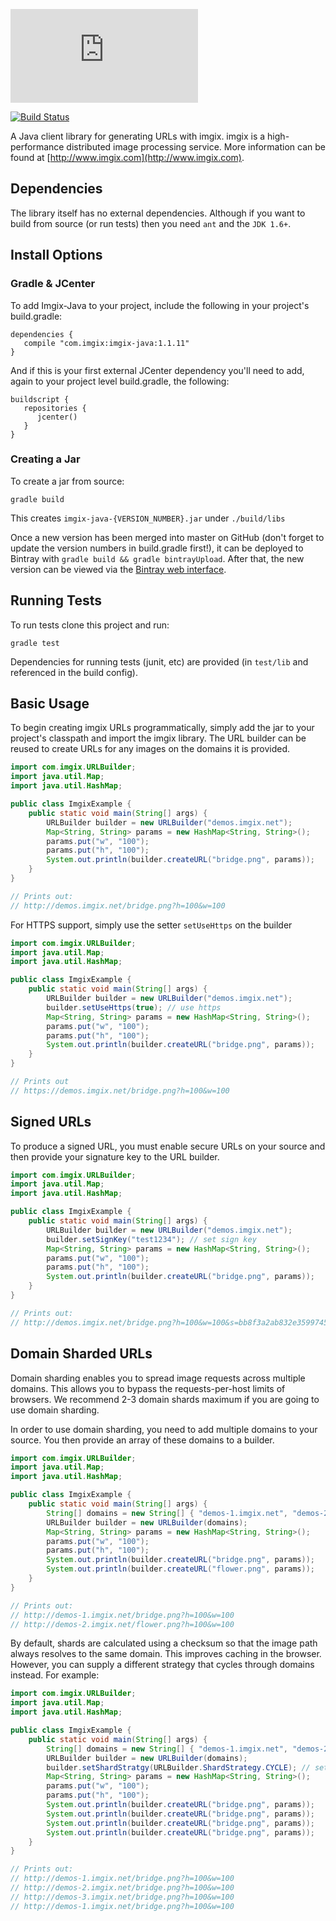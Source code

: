 ![imgix logo](https://assets.imgix.net/imgix-logo-web-2014.pdf?page=2&fm=png&w=200&h=200)

[![Build Status](https://travis-ci.org/imgix/imgix-java.png?branch=master)](https://travis-ci.org/imgix/imgix-java)

A Java client library for generating URLs with imgix. imgix is a high-performance
distributed image processing service. More information can be found at
[http://www.imgix.com](http://www.imgix.com).


Dependencies
------------

The library itself has no external dependencies. Although if you want to build from source (or run tests) then you need `ant` and the `JDK 1.6+`.

## Install Options

### Gradle & JCenter

To add Imgix-Java to your project, include the following in your project's build.gradle:

```
dependencies {
   compile "com.imgix:imgix-java:1.1.11"
}
```

And if this is your first external JCenter dependency you'll need to add, again to your project level build.gradle, the following:

```
buildscript {
   repositories {
      jcenter()
   }
}
```

### Creating a Jar

To create a jar from source:

```
gradle build
```

This creates `imgix-java-{VERSION_NUMBER}.jar` under `./build/libs`

Once a new version has been merged into master on GitHub (don't forget to update the version numbers in build.gradle first!), it can be deployed to Bintray with `gradle build && gradle bintrayUpload`. After that, the new version can be viewed via the [Bintray web interface](https://bintray.com/imgix/maven/imgix-java).

Running Tests
-------------

To run tests clone this project and run:

```
gradle test
```

Dependencies for running tests (junit, etc) are provided (in `test/lib` and referenced in the build config).

Basic Usage
-----------

To begin creating imgix URLs programmatically, simply add the jar to your project's classpath and import the imgix library. The URL builder can be reused to create URLs for any
images on the domains it is provided.

```java
import com.imgix.URLBuilder;
import java.util.Map;
import java.util.HashMap;

public class ImgixExample {
    public static void main(String[] args) {
        URLBuilder builder = new URLBuilder("demos.imgix.net");
        Map<String, String> params = new HashMap<String, String>();
        params.put("w", "100");
        params.put("h", "100");
        System.out.println(builder.createURL("bridge.png", params));
    }
}

// Prints out:
// http://demos.imgix.net/bridge.png?h=100&w=100
```


For HTTPS support, simply use the setter `setUseHttps` on the builder

```java
import com.imgix.URLBuilder;
import java.util.Map;
import java.util.HashMap;

public class ImgixExample {
    public static void main(String[] args) {
        URLBuilder builder = new URLBuilder("demos.imgix.net");
        builder.setUseHttps(true); // use https
        Map<String, String> params = new HashMap<String, String>();
        params.put("w", "100");
        params.put("h", "100");
        System.out.println(builder.createURL("bridge.png", params));
    }
}

// Prints out
// https://demos.imgix.net/bridge.png?h=100&w=100
```


Signed URLs
-----------

To produce a signed URL, you must enable secure URLs on your source and then
provide your signature key to the URL builder.

```java
import com.imgix.URLBuilder;
import java.util.Map;
import java.util.HashMap;

public class ImgixExample {
    public static void main(String[] args) {
        URLBuilder builder = new URLBuilder("demos.imgix.net");
        builder.setSignKey("test1234"); // set sign key
        Map<String, String> params = new HashMap<String, String>();
        params.put("w", "100");
        params.put("h", "100");
        System.out.println(builder.createURL("bridge.png", params));
    }
}

// Prints out:
// http://demos.imgix.net/bridge.png?h=100&w=100&s=bb8f3a2ab832e35997456823272103a4
```


Domain Sharded URLs
-------------------

Domain sharding enables you to spread image requests across multiple domains.
This allows you to bypass the requests-per-host limits of browsers. We
recommend 2-3 domain shards maximum if you are going to use domain sharding.

In order to use domain sharding, you need to add multiple domains to your
source. You then provide an array of these domains to a builder.

```java
import com.imgix.URLBuilder;
import java.util.Map;
import java.util.HashMap;

public class ImgixExample {
    public static void main(String[] args) {
        String[] domains = new String[] { "demos-1.imgix.net", "demos-2.imgix.net", "demos-3.imgix.net"};
        URLBuilder builder = new URLBuilder(domains);
        Map<String, String> params = new HashMap<String, String>();
        params.put("w", "100");
        params.put("h", "100");
        System.out.println(builder.createURL("bridge.png", params));
        System.out.println(builder.createURL("flower.png", params));
    }
}

// Prints out:
// http://demos-1.imgix.net/bridge.png?h=100&w=100
// http://demos-2.imgix.net/flower.png?h=100&w=100
```

By default, shards are calculated using a checksum so that the image path
always resolves to the same domain. This improves caching in the browser.
However, you can supply a different strategy that cycles through domains
instead. For example:

```java
import com.imgix.URLBuilder;
import java.util.Map;
import java.util.HashMap;

public class ImgixExample {
    public static void main(String[] args) {
        String[] domains = new String[] { "demos-1.imgix.net", "demos-2.imgix.net", "demos-3.imgix.net"};
        URLBuilder builder = new URLBuilder(domains);
        builder.setShardStratgy(URLBuilder.ShardStrategy.CYCLE); // set shard strategy
        Map<String, String> params = new HashMap<String, String>();
        params.put("w", "100");
        params.put("h", "100");
        System.out.println(builder.createURL("bridge.png", params));
        System.out.println(builder.createURL("bridge.png", params));
        System.out.println(builder.createURL("bridge.png", params));
        System.out.println(builder.createURL("bridge.png", params));
    }
}

// Prints out:
// http://demos-1.imgix.net/bridge.png?h=100&w=100
// http://demos-2.imgix.net/bridge.png?h=100&w=100
// http://demos-3.imgix.net/bridge.png?h=100&w=100
// http://demos-1.imgix.net/bridge.png?h=100&w=100
```

